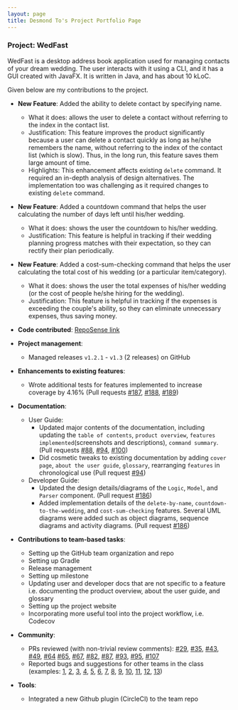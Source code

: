 ```yaml
---
layout: page
title: Desmond To's Project Portfolio Page
---
```


### Project: WedFast

WedFast is a desktop address book application used for managing contacts of your dream wedding. The user interacts with
it using a CLI, and it has a GUI created with JavaFX. It is written in Java, and has about 10 kLoC.

Given below are my contributions to the project.

* **New Feature**: Added the ability to delete contact by specifying name.
  * What it does: allows the user to delete a contact without referring to the index in the contact list.
  * Justification: This feature improves the product significantly because a user can delete a contact quickly as long
                   as he/she remembers the name, without referring to the index of the contact list (which is slow). 
                   Thus, in the long run, this feature saves them large amount of time.
  * Highlights: This enhancement affects existing `delete` command. It required an in-depth analysis of design alternatives. 
                The implementation too was challenging as it required changes to existing `delete` command.

* **New Feature**: Added a countdown command that helps the user calculating the number of days left until his/her wedding.
  * What it does: shows the user the countdown to his/her wedding.
  * Justification: This feature is helpful in tracking if their wedding planning progress matches with their 
                   expectation, so they can rectify their plan periodically.

* **New Feature**: Added a cost-sum-checking command that helps the user calculating the total cost of his wedding (or 
                   a particular item/category).
  * What it does: shows the user the total expenses of his/her wedding (or the cost of people he/she hiring for the
                  wedding).
  * Justification: This feature is helpful in tracking if the expenses is exceeding the couple's ability, so they can
                   eliminate unnecessary expenses, thus saving money.

* **Code contributed**: [RepoSense link](https://nus-cs2103-ay2122s1.github.io/tp-dashboard/?search=w10-4&sort=groupTitle&sortWithin=title&timeframe=commit&mergegroup=&groupSelect=groupByRepos&breakdown=true&checkedFileTypes=docs~functional-code~test-code~other&since=2021-09-17&tabOpen=true&tabType=authorship&tabAuthor=DesmondTo&tabRepo=AY2122S1-CS2103T-W10-4%2Ftp%5Bmaster%5D&authorshipIsMergeGroup=false&authorshipFileTypes=docs~functional-code~test-code~other&authorshipIsBinaryFileTypeChecked=false)

* **Project management**:
  * Managed releases `v1.2.1` - `v1.3` (2 releases) on GitHub

* **Enhancements to existing features**:
  * Wrote additional tests for features implemented to increase coverage by 4.16% (Pull requests [\#187](https://github.com/AY2122S1-CS2103T-W10-4/tp/pull/187),
    [\#188](https://github.com/AY2122S1-CS2103T-W10-4/tp/pull/188), [\#189](https://github.com/AY2122S1-CS2103T-W10-4/tp/pull/189))

* **Documentation**:
  * User Guide:
    * Updated major contents of the documentation, including updating the `table of contents`, `product overview`, 
      `features implemented`(screenshots and descriptions), `command summary`.
      (Pull requests [\#88](https://github.com/AY2122S1-CS2103T-W10-4/tp/pull/88), [\#94](https://github.com/AY2122S1-CS2103T-W10-4/tp/pull/94),
       [\#100](https://github.com/AY2122S1-CS2103T-W10-4/tp/pull/100/))
    * Did cosmetic tweaks to existing documentation by adding `cover page`, `about the user guide`, `glossary`, 
      rearranging `features` in chronological use
      (Pull request [\#94](https://github.com/AY2122S1-CS2103T-W10-4/tp/pull/94))
  * Developer Guide:
    * Updated the design details/diagrams of the `Logic`, `Model`, and `Parser` component.
      (Pull request [\#186](https://github.com/AY2122S1-CS2103T-W10-4/tp/pull/186))
    * Added implementation details of the `delete-by-name`, `countdown-to-the-wedding`, and `cost-sum-checking` features.
      Several UML diagrams were added such as object diagrams, sequence diagrams and activity diagrams.
      (Pull request [\#186](https://github.com/AY2122S1-CS2103T-W10-4/tp/pull/186))

* **Contributions to team-based tasks**:
  * Setting up the GitHub team organization and repo
  * Setting up Gradle
  * Release management
  * Setting up milestone
  * Updating user and developer docs that are not specific to a feature i.e. documenting the product overview, about the
    user guide, and glossary
  * Setting up the project website
  * Incorporating more useful tool into the project workflow, i.e. Codecov

* **Community**:
  * PRs reviewed (with non-trivial review comments): [\#29](https://github.com/AY2122S1-CS2103T-W10-4/tp/pull/29), 
    [\#35](https://github.com/AY2122S1-CS2103T-W10-4/tp/pull/35), [\#43](https://github.com/AY2122S1-CS2103T-W10-4/tp/pull/43),
    [\#49](https://github.com/AY2122S1-CS2103T-W10-4/tp/pull/49), [\#64](https://github.com/AY2122S1-CS2103T-W10-4/tp/pull/64)
    [\#65](https://github.com/AY2122S1-CS2103T-W10-4/tp/pull/65), [\#67](https://github.com/AY2122S1-CS2103T-W10-4/tp/pull/67),
    [\#82](https://github.com/AY2122S1-CS2103T-W10-4/tp/pull/82), [\#87](https://github.com/AY2122S1-CS2103T-W10-4/tp/pull/87),
    [\#93](https://github.com/AY2122S1-CS2103T-W10-4/tp/pull/93), [\#95](https://github.com/AY2122S1-CS2103T-W10-4/tp/pull/95),
    [\#107](https://github.com/AY2122S1-CS2103T-W10-4/tp/pull/107)
  * Reported bugs and suggestions for other teams in the class (examples: [1](https://github.com/DesmondTo/ped/issues/1),
    [2](https://github.com/DesmondTo/ped/issues/2), [3](https://github.com/DesmondTo/ped/issues/3), [4](https://github.com/DesmondTo/ped/issues/4),
    [5](https://github.com/DesmondTo/ped/issues/5), [6](https://github.com/DesmondTo/ped/issues/6), [7](https://github.com/DesmondTo/ped/issues/7),
    [8](https://github.com/DesmondTo/ped/issues/8), [9](https://github.com/DesmondTo/ped/issues/9), [10](https://github.com/DesmondTo/ped/issues/10),
    [11](https://github.com/DesmondTo/ped/issues/11), [12](https://github.com/DesmondTo/ped/issues/12), [13](https://github.com/DesmondTo/ped/issues/13))

* **Tools**:
  * Integrated a new Github plugin (CircleCI) to the team repo
